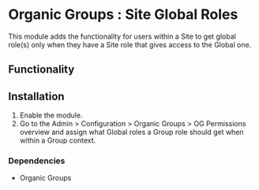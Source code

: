 # Organic Groups : Site Global Roles
This module adds the functionality for users within a Site to get global role(s)
only when they have a Site role that gives access to the Global one.


## Functionality

## Installation
1. Enable the module.
2. Go to the Admin > Configuration > Organic Groups > OG Permissions overview
   and assign what Global roles a Group role should get when within a Group
   context.

### Dependencies
* Organic Groups
